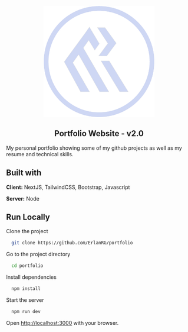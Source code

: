 <div align="center">
<img src="./public/icons/logoerlanrangel.webp" alt="Logo" width="300" />
</div>


<h2 align="center">
Portfolio Website - v2.0<br/>
</h2>


My personal portfolio showing some of my github projects as well as my resume and technical skills.
## Built with

**Client:** NextJS, TailwindCSS, Bootstrap, Javascript

**Server:** Node


## Run Locally

Clone the project

```bash
  git clone https://github.com/ErlanRG/portfolio
```

Go to the project directory

```bash
  cd portfolio
```

Install dependencies

```bash
  npm install
```

Start the server

```bash
  npm run dev
```

Open [http://localhost:3000](http://localhost:3000) with your browser.
